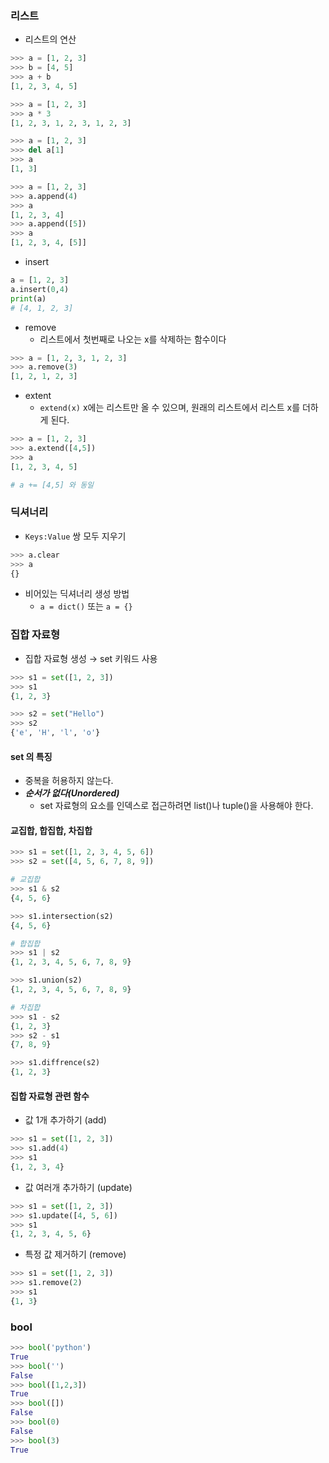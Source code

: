 
### 리스트
- 리스트의 연산
```python
>>> a = [1, 2, 3]
>>> b = [4, 5]
>>> a + b
[1, 2, 3, 4, 5]

>>> a = [1, 2, 3]
>>> a * 3
[1, 2, 3, 1, 2, 3, 1, 2, 3]

>>> a = [1, 2, 3]
>>> del a[1]
>>> a 
[1, 3]

>>> a = [1, 2, 3]
>>> a.append(4)
>>> a 
[1, 2, 3, 4]
>>> a.append([5])
>>> a
[1, 2, 3, 4, [5]]
```

- insert
```python
a = [1, 2, 3]
a.insert(0,4)
print(a)
# [4, 1, 2, 3]
```

- remove
	- 리스트에서 첫번째로 나오는 x를 삭제하는 함수이다
```python
>>> a = [1, 2, 3, 1, 2, 3]
>>> a.remove(3)
[1, 2, 1, 2, 3]
```

- extent
	- `extend(x)` x에는 리스트만 올 수 있으며, 원래의 리스트에서 리스트 x를 더하게 된다.
```python
>>> a = [1, 2, 3]
>>> a.extend([4,5])
>>> a 
[1, 2, 3, 4, 5]

# a += [4,5] 와 동일
```



### 딕셔너리
- `Keys:Value` 쌍 모두 지우기
```python
>>> a.clear 
>>> a
{}
```

- 비어있는 딕셔너리 생성 방법
	- `a = dict()` 또는 `a = {}`


### 집합 자료형
- 집합 자료형 생성 → set 키워드 사용
```python
>>> s1 = set([1, 2, 3])
>>> s1
{1, 2, 3}

>>> s2 = set("Hello")
>>> s2
{'e', 'H', 'l', 'o'}
```

#### set 의 특징
- 중복을 허용하지 않는다.
- ***순서가 없다(Unordered)***
	- set 자료형의 요소를 인덱스로 접근하려면 list()나 tuple()을 사용해야 한다. 

#### 교집합, 합집합, 차집합
```python
>>> s1 = set([1, 2, 3, 4, 5, 6])
>>> s2 = set([4, 5, 6, 7, 8, 9])

# 교집합
>>> s1 & s2
{4, 5, 6}

>>> s1.intersection(s2)
{4, 5, 6}

# 합집합
>>> s1 | s2
{1, 2, 3, 4, 5, 6, 7, 8, 9}

>>> s1.union(s2)
{1, 2, 3, 4, 5, 6, 7, 8, 9}

# 차집합
>>> s1 - s2
{1, 2, 3}
>>> s2 - s1
{7, 8, 9}

>>> s1.diffrence(s2)
{1, 2, 3}
```

#### 집합 자료형 관련 함수
- 값 1개 추가하기 (add)
```python
>>> s1 = set([1, 2, 3])
>>> s1.add(4)
>>> s1
{1, 2, 3, 4}
```

- 값 여러개 추가하기 (update)
```python
>>> s1 = set([1, 2, 3])
>>> s1.update([4, 5, 6])
>>> s1
{1, 2, 3, 4, 5, 6}
```

- 특정 값 제거하기 (remove)
```python
>>> s1 = set([1, 2, 3])
>>> s1.remove(2)
>>> s1
{1, 3}
```

### bool
```python
>>> bool('python')
True
>>> bool('')
False
>>> bool([1,2,3])
True
>>> bool([])
False
>>> bool(0)
False
>>> bool(3)
True
```
